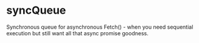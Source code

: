 # syncQueue
Synchronous queue for asynchronous Fetch() - when you need sequential execution but still want all that async promise goodness.   
